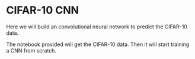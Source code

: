 CIFAR-10 CNN
============

Here we will build an convolutional neural network to predict the CIFAR-10 data.

The notebook provided will get the CIFAR-10 data.  Then it will start training a CNN from scratch. 